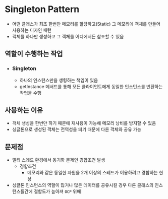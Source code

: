 # Singleton Pattern
- 어떤 클래스가 최초 한번만 메모리를 할당하고(Static) 그 메모리에 객체를 만들어 사용하는 디자인 패턴
- 객체를 하나만 생성하고 그 객체를 어디에서든 참조할 수 있음

## 역할이 수행하는 작업
- ### Singleton
    - 하나의 인스턴스만을 생헝하는 책임이 있음
    - getInstance 메서드를 통해 모든 클라이언트에게 동일한 인스턴스를 반환하는 작업을 수행

## 사용하는 이유
- 객체 생성을 한번만 하기 때문에 재사용이 가능해 메모리 낭비를 방지할 수 있음
- 싱글톤으로 생성된 객체는 전역성을 띄기 때문에 다른 객체와 공유 가능

## 문제점
- 멀티 스레드 환경에서 동기화 문제인 경합조건 발생
    - 경합조건
        - 메모리와 같은 동일한 자원을 2개 이상의 스레드가 이용하려고 경합하는 현상
- 싱글톤 인스턴스의 역할이 많거나 많은 데이터를 공유시킬 경우 다른 클래스의 인스턴스들간에 결합도가 높아져 `OCP` 위배